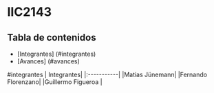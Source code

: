 # IIC2143
## Tabla de contenidos
* [Integrantes] (#integrantes)
* [Avances] (#avances)



#integrantes
| Integrantes|
|:-----------|
|Matias Jünemann|
|Fernando Florenzano|
|Guillermo Figueroa |
